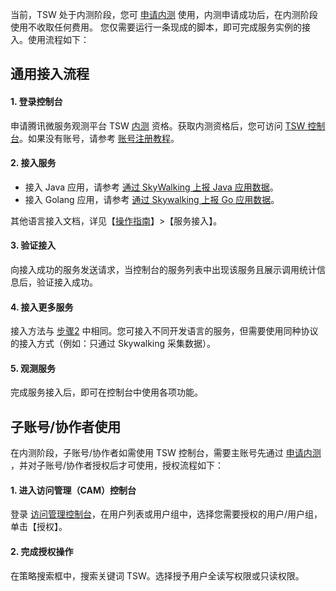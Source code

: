 当前，TSW 处于内测阶段，您可 [申请内测](https://cloud.tencent.com/apply/p/rvo6c9fnug) 使用，内测申请成功后，在内测阶段使用不收取任何费用。
您仅需要运行一条现成的脚本，即可完成服务实例的接入。使用流程如下：

## 通用接入流程
#### 1. 登录控制台
申请腾讯微服务观测平台 TSW [内测](https://cloud.tencent.com/apply/p/rvo6c9fnug) 资格。获取内测资格后，您可访问 [TSW 控制台](https://console.cloud.tencent.com/tsw)。如果没有账号，请参考 [账号注册教程](https://cloud.tencent.com/document/product/378/17985)。

#### 2. 接入服务[](id:step2)
- 接入 Java 应用，请参考 [通过 SkyWalking 上报 Java 应用数据](https://cloud.tencent.com/document/product/1311/51606)。
- 接入 Golang 应用，请参考 [通过 Skywalking 上报 Go 应用数据](https://cloud.tencent.com/document/product/1311/51607 )。

其他语言接入文档，详见【[操作指南](https://cloud.tencent.com/document/product/1311/51598)】>【服务接入】。

#### 3. 验证接入
向接入成功的服务发送请求，当控制台的服务列表中出现该服务且展示调用统计信息后，验证接入成功。

#### 4. 接入更多服务
接入方法与 [步骤2](#step2) 中相同。您可接入不同开发语言的服务，但需要使用同种协议的接入方式（例如：只通过 Skywalking 采集数据）。

#### 5. 观测服务
完成服务接入后，即可在控制台中使用各项功能。


## 子账号/协作者使用
在内测阶段，子账号/协作者如需使用 TSW 控制台，需要主账号先通过 [申请内测](https://cloud.tencent.com/apply/p/rvo6c9fnug) ，并对子账号/协作者授权后才可使用，授权流程如下：

#### 1. 进入访问管理（CAM）控制台
登录 [访问管理控制台](https://console.cloud.tencent.com/cam)，在用户列表或用户组中，选择您需要授权的用户/用户组，单击【授权】。

#### 2. 完成授权操作
在策略搜索框中，搜索关键词 TSW。选择授予用户全读写权限或只读权限。
